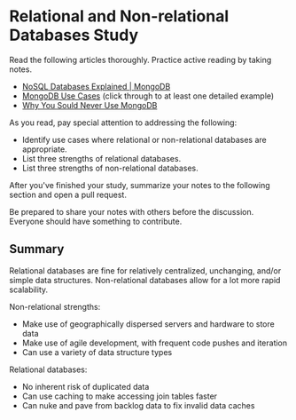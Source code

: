 # Relational and Non-relational Databases Study

Read the following articles thoroughly. Practice active reading by taking notes.

-   [NoSQL Databases Explained | MongoDB](https://www.mongodb.com/nosql-explained)
-   [MongoDB Use Cases](http://docs.mongodb.org/ecosystem/use-cases/) (click
    through to at least one detailed example)
-   [Why You Sould Never Use MongoDB](http://www.sarahmei.com/blog/2013/11/11/why-you-should-never-use-mongodb/)

As you read, pay special attention to addressing the following:

-   Identify use cases where relational or non-relational databases are
    appropriate.
-   List three strengths of relational databases.
-   List three strengths of non-relational databases.

After you've finished your study, summarize your notes to the following section
and open a pull request.

Be prepared to share your notes with others before the discussion. Everyone
should have something to contribute.

## Summary

Relational databases are fine for relatively centralized, unchanging, and/or
simple data structures.  Non-relational databases allow for a lot more rapid
scalability.

Non-relational strengths:

-  Make use of geographically dispersed servers and hardware to store data
-  Make use of agile development, with frequent code pushes and iteration
-  Can use a variety of data structure types

Relational databases:

-  No inherent risk of duplicated data
-  Can use caching to make accessing join tables faster
-  Can nuke and pave from backlog data to fix invalid data caches
